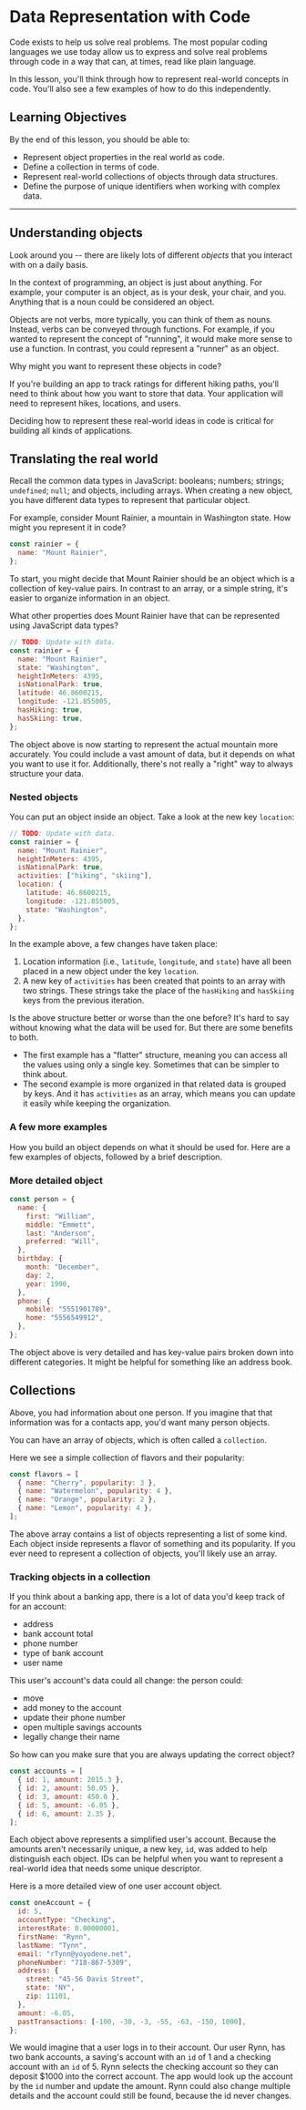 # Data Representation with Code

Code exists to help us solve real problems. The most popular coding languages we use today allow us to express and solve real problems through code in a way that can, at times, read like plain language.

In this lesson, you'll think through how to represent real-world concepts in code. You'll also see a few examples of how to do this independently.

## Learning Objectives

By the end of this lesson, you should be able to:

- Represent object properties in the real world as code.
- Define a collection in terms of code.
- Represent real-world collections of objects through data structures.
- Define the purpose of unique identifiers when working with complex data.

---

## Understanding objects

Look around you -- there are likely lots of different _objects_ that you interact with on a daily basis.

In the context of programming, an object is just about anything. For example, your computer is an object, as is your desk, your chair, and you. Anything that is a noun could be considered an object.

Objects are not verbs, more typically, you can think of them as nouns. Instead, verbs can be conveyed through functions. For example, if you wanted to represent the concept of "running", it would make more sense to use a function. In contrast, you could represent a "runner" as an object.

Why might you want to represent these objects in code?

If you're building an app to track ratings for different hiking paths, you'll need to think about how you want to store that data. Your application will need to represent hikes, locations, and users.

Deciding how to represent these real-world ideas in code is critical for building all kinds of applications.

## Translating the real world

Recall the common data types in JavaScript: booleans; numbers; strings; `undefined`; `null`; and objects, including arrays. When creating a new object, you have different data types to represent that particular object.

For example, consider Mount Rainier, a mountain in Washington state. How might you represent it in code?

```js
const rainier = {
  name: "Mount Rainier",
};
```

To start, you might decide that Mount Rainier should be an object which is a collection of key-value pairs. In contrast to an array, or a simple string, it's easier to organize information in an object.

What other properties does Mount Rainier have that can be represented using JavaScript data types?

```js
// TODO: Update with data.
const rainier = {
  name: "Mount Rainier",
  state: "Washington",
  heightInMeters: 4395,
  isNationalPark: true,
  latitude: 46.8600215,
  longitude: -121.855005,
  hasHiking: true,
  hasSkiing: true,
};
```

The object above is now starting to represent the actual mountain more accurately. You could include a vast amount of data, but it depends on what you want to use it for. Additionally, there's not really a "right" way to always structure your data.

### Nested objects

You can put an object inside an object. Take a look at the new key `location`:

```js
// TODO: Update with data.
const rainier = {
  name: "Mount Rainier",
  heightInMeters: 4395,
  isNationalPark: true,
  activities: ["hiking", "skiing"],
  location: {
    latitude: 46.8600215,
    longitude: -121.855005,
    state: "Washington",
  },
};
```

In the example above, a few changes have taken place:

1. Location information (i.e., `latitude`, `longitude`, and `state`) have all been placed in a new object under the key `location`.
1. A new key of `activities` has been created that points to an array with two strings. These strings take the place of the `hasHiking` and `hasSkiing` keys from the previous iteration.

Is the above structure better or worse than the one before? It's hard to say without knowing what the data will be used for. But there are some benefits to both.

- The first example has a "flatter" structure, meaning you can access all the values using only a single key. Sometimes that can be simpler to think about.
- The second example is more organized in that related data is grouped by keys. And it has `activities` as an array, which means you can update it easily while keeping the organization.

### A few more examples

How you build an object depends on what it should be used for. Here are a few examples of objects, followed by a brief description.

### More detailed object

```js
const person = {
  name: {
    first: "William",
    middle: "Emmett",
    last: "Anderson",
    preferred: "Will",
  },
  birthday: {
    month: "December",
    day: 2,
    year: 1990,
  },
  phone: {
    mobile: "5551901789",
    home: "5556549912",
  },
};
```

The object above is very detailed and has key-value pairs broken down into different categories. It might be helpful for something like an address book.

## Collections

Above, you had information about one person. If you imagine that that information was for a contacts app, you'd want many person objects.

You can have an array of objects, which is often called a `collection`.

Here we see a simple collection of flavors and their popularity:

```js
const flavors = [
  { name: "Cherry", popularity: 3 },
  { name: "Watermelon", popularity: 4 },
  { name: "Orange", popularity: 2 },
  { name: "Lemon", popularity: 4 },
];
```

The above array contains a list of objects representing a list of some kind. Each object inside represents a flavor of something and its popularity. If you ever need to represent a collection of objects, you'll likely use an array.

### Tracking objects in a collection

If you think about a banking app, there is a lot of data you'd keep track of for an account:

- address
- bank account total
- phone number
- type of bank account
- user name

This user's account's data could all change: the person could:

- move
- add money to the account
- update their phone number
- open multiple savings accounts
- legally change their name

So how can you make sure that you are always updating the correct object?

```js
const accounts = [
  { id: 1, amount: 2015.3 },
  { id: 2, amount: 50.05 },
  { id: 3, amount: 450.0 },
  { id: 5, amount: -6.05 },
  { id: 6, amount: 2.35 },
];
```

Each object above represents a simplified user's account. Because the amounts aren't necessarily unique, a new key, `id`, was added to help distinguish each object. IDs can be helpful when you want to represent a real-world idea that needs some unique descriptor.

Here is a more detailed view of one user account object.

```js
const oneAccount = {
  id: 5,
  accountType: "Checking",
  interestRate: 0.00000001,
  firstName: "Rynn",
  lastName: "Tynn",
  email: "rTynn@yoyodene.net",
  phoneNumber: "718-867-5309",
  address: {
    street: "45-56 Davis Street",
    state: "NY",
    zip: 11101,
  },
  amount: -6.05,
  pastTransactions: [-100, -30, -3, -55, -63, -150, 1000],
};
```

We would imagine that a user logs in to their account. Our user Rynn, has two bank accounts, a saving's account with an `id` of 1 and a checking account with an `id` of 5. Rynn selects the checking account so they can deposit $1000 into the correct account. The app would look up the account by the `id` number and update the amount. Rynn could also change multiple details and the account could still be found, because the id never changes.

